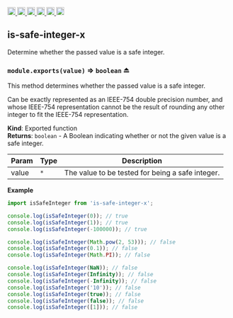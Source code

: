 <a
  href="https://travis-ci.org/Xotic750/is-safe-integer-x"
  title="Travis status">
<img
  src="https://travis-ci.org/Xotic750/is-safe-integer-x.svg?branch=master"
  alt="Travis status" height="18">
</a>
<a
  href="https://david-dm.org/Xotic750/is-safe-integer-x"
  title="Dependency status">
<img src="https://david-dm.org/Xotic750/is-safe-integer-x/status.svg"
  alt="Dependency status" height="18"/>
</a>
<a
  href="https://david-dm.org/Xotic750/is-safe-integer-x?type=dev"
  title="devDependency status">
<img src="https://david-dm.org/Xotic750/is-safe-integer-x/dev-status.svg"
  alt="devDependency status" height="18"/>
</a>
<a
  href="https://badge.fury.io/js/is-safe-integer-x"
  title="npm version">
<img src="https://badge.fury.io/js/is-safe-integer-x.svg"
  alt="npm version" height="18">
</a>
<a
  href="https://www.jsdelivr.com/package/npm/is-safe-integer-x"
  title="jsDelivr hits">
<img src="https://data.jsdelivr.com/v1/package/npm/is-safe-integer-x/badge?style=rounded"
  alt="jsDelivr hits" height="18">
</a>
<a
  href="https://bettercodehub.com/results/Xotic750/is-safe-integer-x"
  title="bettercodehub score">
<img src="https://bettercodehub.com/edge/badge/Xotic750/is-safe-integer-x?branch=master"
  alt="bettercodehub score" height="18">
</a>

<a name="module_is-safe-integer-x"></a>

## is-safe-integer-x

Determine whether the passed value is a safe integer.

<a name="exp_module_is-safe-integer-x--module.exports"></a>

### `module.exports(value)` ⇒ <code>boolean</code> ⏏

This method determines whether the passed value is a safe integer.

Can be exactly represented as an IEEE-754 double precision number, and
whose IEEE-754 representation cannot be the result of rounding any other
integer to fit the IEEE-754 representation.

**Kind**: Exported function  
**Returns**: <code>boolean</code> - A Boolean indicating whether or not the given value is a
safe integer.

| Param | Type            | Description                                      |
| ----- | --------------- | ------------------------------------------------ |
| value | <code>\*</code> | The value to be tested for being a safe integer. |

**Example**

```js
import isSafeInteger from 'is-safe-integer-x';

console.log(isSafeInteger(0)); // true
console.log(isSafeInteger(1)); // true
console.log(isSafeInteger(-100000)); // true

console.log(isSafeInteger(Math.pow(2, 53))); // false
console.log(isSafeInteger(0.1)); // false
console.log(isSafeInteger(Math.PI)); // false

console.log(isSafeInteger(NaN)); // false
console.log(isSafeInteger(Infinity)); // false
console.log(isSafeInteger(-Infinity)); // false
console.log(isSafeInteger('10')); // false
console.log(isSafeInteger(true)); // false
console.log(isSafeInteger(false)); // false
console.log(isSafeInteger([1])); // false
```
